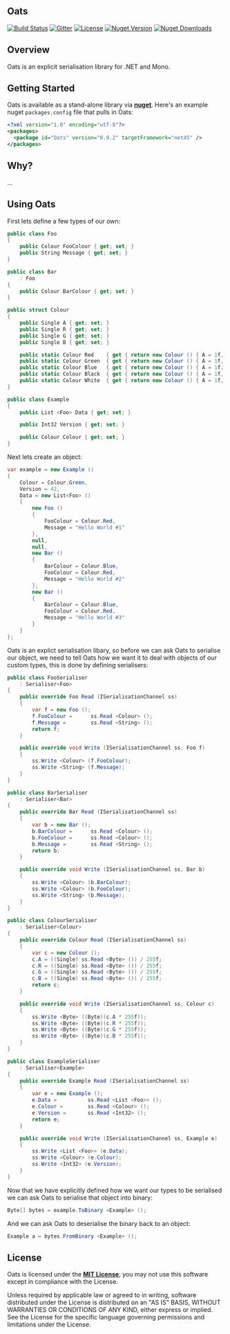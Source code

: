 ## Oats

[![Build Status](https://travis-ci.org/sungiant/oats.png?branch=master)](https://travis-ci.org/sungiant/oats)
[![Gitter](https://img.shields.io/badge/gitter-join%20chat-green.svg)](https://gitter.im/sungiant/oats?utm_source=badge&utm_medium=badge&utm_campaign=pr-badge&utm_content=badge)
[![License](https://img.shields.io/badge/license-MIT-lightgrey.svg)](https://raw.githubusercontent.com/sungiant/oats/master/LICENSE)
[![Nuget Version](https://img.shields.io/nuget/v/Oats.svg)](https://www.nuget.org/packages/Oats)
[![Nuget Downloads](https://img.shields.io/nuget/dt/Oats.svg)](https://www.nuget.org/packages/Oats)

## Overview

Oats is an explicit serialisation library for .NET and Mono.

## Getting Started

Oats is available as a stand-alone library via **[nuget][oats_nuget]**.  Here's an example nuget `packages.config` file that pulls in Oats:

```xml
<?xml version="1.0" encoding="utf-8"?>
<packages>
  <package id="Oats" version="0.9.2" targetFramework="net45" />
</packages>
```

## Why?

...


## Using Oats

First lets define a few types of our own:

```cs
public class Foo
{
    public Colour FooColour { get; set; }
    public String Message { get; set; }
}

public class Bar
    : Foo
{
    public Colour BarColour { get; set; }
}

public struct Colour
{
    public Single A { get; set; }
    public Single R { get; set; }
    public Single G { get; set; }
    public Single B { get; set; }

    public static Colour Red    { get { return new Colour () { A = 1f, R = 1f, G = 0f, B = 0f }; } }
    public static Colour Green  { get { return new Colour () { A = 1f, R = 0f, G = 1f, B = 0f }; } }
    public static Colour Blue   { get { return new Colour () { A = 1f, R = 0f, G = 0f, B = 1f }; } }
    public static Colour Black  { get { return new Colour () { A = 1f, R = 0f, G = 0f, B = 0f }; } }
    public static Colour White  { get { return new Colour () { A = 1f, R = 1f, G = 1f, B = 1f }; } }
}

public class Example
{
    public List <Foo> Data { get; set; }

    public Int32 Version { get; set; }

    public Colour Colour { get; set; }
}
```

Next lets create an object:

```cs
var example = new Example ()
{
    Colour = Colour.Green,
    Version = 42,
    Data = new List<Foo> ()
    {
        new Foo ()
        {
            FooColour = Colour.Red,
            Message = "Hello World #1"
        },
        null,
        null,
        new Bar ()
        {
            BarColour = Colour.Blue,
            FooColour = Colour.Red,
            Message = "Hello World #2"
        },
        new Bar ()
        {
            BarColour = Colour.Blue,
            FooColour = Colour.Red,
            Message = "Hello World #3"
        }
    }
};
```

Oats is an explict serialisation libary, so before we can ask Oats to serialise our object, we need to tell Oats how we want it to deal with objects of our custom types, this is done by defining serialisers:

```cs
public class FooSerialiser
    : Serialiser<Foo>
{
    public override Foo Read (ISerialisationChannel ss)
    {
        var f = new Foo ();
        f.FooColour =      ss.Read <Colour> ();
        f.Message =        ss.Read <String> ();
        return f;
    }

    public override void Write (ISerialisationChannel ss, Foo f)
    {
        ss.Write <Colour> (f.FooColour);
        ss.Write <String> (f.Message);
    }
}

public class BarSerialiser
    : Serialiser<Bar>
{
    public override Bar Read (ISerialisationChannel ss)
    {
        var b = new Bar ();
        b.BarColour =      ss.Read <Colour> ();
        b.FooColour =      ss.Read <Colour> ();
        b.Message =        ss.Read <String> ();
        return b;
    }

    public override void Write (ISerialisationChannel ss, Bar b)
    {
        ss.Write <Colour> (b.BarColour);
        ss.Write <Colour> (b.FooColour);
        ss.Write <String> (b.Message);
    }
}

public class ColourSerialiser
    : Serialiser<Colour>
{
    public override Colour Read (ISerialisationChannel ss)
    {
        var c = new Colour ();
        c.A = ((Single) ss.Read <Byte> ()) / 255f;
        c.R = ((Single) ss.Read <Byte> ()) / 255f;
        c.G = ((Single) ss.Read <Byte> ()) / 255f;
        c.B = ((Single) ss.Read <Byte> ()) / 255f;
        return c;
    }

    public override void Write (ISerialisationChannel ss, Colour c)
    {
        ss.Write <Byte> ((Byte)(c.A * 255f));
        ss.Write <Byte> ((Byte)(c.R * 255f));
        ss.Write <Byte> ((Byte)(c.G * 255f));
        ss.Write <Byte> ((Byte)(c.B * 255f));
    }
}

public class ExampleSerialiser
    : Serialiser<Example>
{
    public override Example Read (ISerialisationChannel ss)
    {
        var e = new Example ();
        e.Data =          ss.Read <List <Foo>> ();
        e.Colour =        ss.Read <Colour> ();
        e.Version =       ss.Read <Int32> ();
        return e;
    }

    public override void Write (ISerialisationChannel ss, Example e)
    {
        ss.Write <List <Foo>> (e.Data);
        ss.Write <Colour> (e.Colour);
        ss.Write <Int32> (e.Version);
    }
}
```

Now that we have explicitly defined how we want our types to be serialised we can ask Oats to serialise that object into binary:

```cs
Byte[] bytes = example.ToBinary <Example> ();
```

And we can ask Oats to deserialise the binary back to an object:

```cs
Example a = bytes.FromBinary <Example> ();
```


## License

Oats is licensed under the **[MIT License][mit]**; you may not use this software except in compliance with the License.

Unless required by applicable law or agreed to in writing, software
distributed under the License is distributed on an "AS IS" BASIS,
WITHOUT WARRANTIES OR CONDITIONS OF ANY KIND, either express or implied.
See the License for the specific language governing permissions and
limitations under the License.

[mit]: https://raw.githubusercontent.com/sungiant/oats/master/LICENSE
[oats_nuget]: https://www.nuget.org/packages/Abacus/
[sources]: https://github.com/sungiant/oats/tree/master/source/oats/src/main/cs
